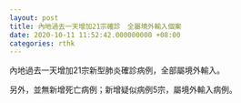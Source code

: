 ```yaml
---
layout: post
title: 內地過去一天增加21宗確診　全屬境外輸入個案
date: 2020-10-11 11:52:42.000000000 +08:00
categories: rthk
---
```


內地過去一天增加21宗新型肺炎確診病例，全部屬境外輸入。

另外，並無新增死亡病例；新增疑似病例5宗，屬境外輸入病例。
